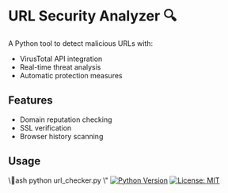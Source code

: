 ﻿# URL Security Analyzer 🔍

A Python tool to detect malicious URLs with:
- VirusTotal API integration
- Real-time threat analysis
- Automatic protection measures

## Features
- Domain reputation checking
- SSL verification
- Browser history scanning

## Usage
\\\ash
python url_checker.py
\\\"
[![Python Version](https://img.shields.io/badge/python-3.8+-blue.svg)]()
[![License: MIT](https://img.shields.io/badge/License-MIT-yellow.svg)](LICENSE)

